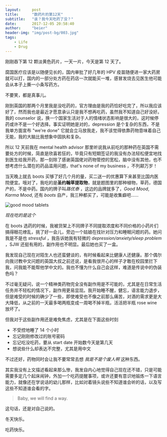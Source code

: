 ```yaml
---
layout:     post
title:      "数药片的第12天"
subtitle:   "诶？我今天吃药了没？"
date:       2017-12-05 20:58:40
author:     "beier"
header-img: "img/post-bg/003.jpg"
tags:
    - Life
    - Drug
---
```




刚刚吞下第 12 颗淡黄色药片，一天一片，今天是第 12 天了。

腐国医疗应该是以随便见长的，国内审批了好几年的 HPV 疫苗随便进一家大药房就可以打，国内的一部分处方药在药店一次就能买一堆，感冒发烧去见医生他可能会从本子上撕一小条写药方。

不要笑，都是真事儿。



刚到英国的那两个月里我是没吃药的，官方理由是我的药恰好吃完了，所以我应该好了，然而我也是最近才愿意承认只是我不想再吃药，虽然我不知道自己好没好。我的 counselor 说，换一个国家生活对于人的情绪状态影响是很大的，这时候停药或许不是一个好选择。事实证明她是对的，depression 是个复杂的东西，不是我单方面宣布 "we're done" 它就会立马放我走，我不该觉得依靠药物意味着自己无能，我的大脑比我想象中固执和复杂。



所以 12 天前我在 mental health advisor 那里听说我从前吃的那种药在英国不需要处方的时候，简直是欣喜若狂的，毕竟只有短期签证的我没有办法轻松便宜地找到医生给我开药，那一刻除了感谢英国佬对药物管控的宽松，脑中没有其他，也不想考虑什么潜在的药品滥用问题，that's none of my business ，不列颠万岁！

当天晚上就去 boots 买够了好几个月的量，买二送一的优惠算下来甚至比国内医院便宜。哦对了，我吃的是**圣约翰草提取物**，就是题图里的那种植物，草药，德国产的，不是中药。国内的牌子叫*路优泰* ，这边的品牌就多了，*Good Mood*, *Karma Mood*, 还有 *boots* 自产，我三种都买了，可能是收集癖吧……

![good mood tablets](https://www.pinterest.co.uk/pin/739012620076769708/)

*现在吃的是这个*



在 boots 选药的时候，我被货架上不同牌子不同提取浓度和不同价格的小药片们搞得眼花缭乱，挑了好一会儿，旁边一个姑娘在找针对压力和睡眠问题的药。她问我是不是也 *stressful* ，我告诉她我有轻微的 *depression/anxiety/sleep problem* ，SJW 还挺有用的，副作用也不明显。最后她也买了一盒。

我发现自己现在对陌生人也还蛮健谈的，有时候看起来比健康人还健康。那个偶尔向我讨教中文问题的英国大叔之前还说，是看我很开心的样子才敢在校园里拦下我，问我能不能帮他学中文的。我也不懂为什么自己会这样，难道是传说中的伪装色吗？



不过毫无疑问，说一个精神类药物完全没有副作用是不可能的，尤其是在日常生活任务并不轻松的情况下，副作用更易显现。我开始睡不醒，健忘，语言能力退步，但是难受的时候的确少了一些，即使难受也不像之前那么痛苦，对酒的需求更是大大降低，从之前的一天最多喝两瓶变成一周喝不掉半瓶，活活把半瓶 rose wine 放坏了。

但我对于这些副作用还是难免焦虑，尤其是在下面这些时刻

- 不受控地睡了 14 个小时
- 忘记刚刚修改过的账号密码
- 忘记吃没吃药，要从 start date 开始数今天是第几天
- 想说些什么却表达不完整，尤其是用中文

不过还好，药物同时会让我不要常常去想 *我是不是个废人啊*  这种东西。



其实我没有上文描述看起来那么惨，我发自内心地觉得自己现在还不错，只是可能需要多定几个起床闹钟，外加一个吃药提醒事项，或许还要有意识地锻炼一下语言能力，就像还在学说话的幼儿那样，比如对着镜头说些不知道谁会听的话，以及写这些不知道谁会看的字。



> Baby, we will find a way.

这句话，还是对自己说的。



冬天快乐。

吃药快乐。